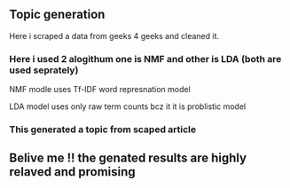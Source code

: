 <h2>Topic generation  </h2>
<p> Here i scraped a data from geeks 4 geeks and cleaned it. </p>
<h3> Here i used 2 alogithum one is NMF and other is LDA (both are used seprately) </h3>
<p> NMF modle uses Tf-IDF word represnation model </p>
<p>LDA model uses only raw term counts bcz it it is problistic model   </p>
<h3> This generated a topic from scaped article </h3>
<h2>Belive me !! the genated results are highly relaved and promising </h2>